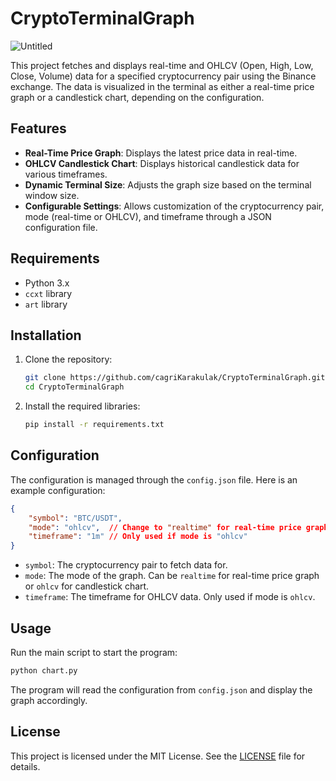 # CryptoTerminalGraph
![Untitled](https://github.com/user-attachments/assets/6a551850-351f-4b2b-b77f-dd1395379e66)

This project fetches and displays real-time and OHLCV (Open, High, Low, Close, Volume) data for a specified cryptocurrency pair using the Binance exchange. The data is visualized in the terminal as either a real-time price graph or a candlestick chart, depending on the configuration.

## Features

- **Real-Time Price Graph**: Displays the latest price data in real-time.
- **OHLCV Candlestick Chart**: Displays historical candlestick data for various timeframes.
- **Dynamic Terminal Size**: Adjusts the graph size based on the terminal window size.
- **Configurable Settings**: Allows customization of the cryptocurrency pair, mode (real-time or OHLCV), and timeframe through a JSON configuration file.

## Requirements

- Python 3.x
- `ccxt` library
- `art` library

## Installation

1. Clone the repository:
    ```sh
    git clone https://github.com/cagriKarakulak/CryptoTerminalGraph.git
    cd CryptoTerminalGraph
    ```

2. Install the required libraries:
    ```sh
    pip install -r requirements.txt
    ```

## Configuration

The configuration is managed through the `config.json` file. Here is an example configuration:

```json
{
    "symbol": "BTC/USDT",
    "mode": "ohlcv",  // Change to "realtime" for real-time price graph
    "timeframe": "1m" // Only used if mode is "ohlcv"
}
```

- `symbol`: The cryptocurrency pair to fetch data for.
- `mode`: The mode of the graph. Can be `realtime` for real-time price graph or `ohlcv` for candlestick chart.
- `timeframe`: The timeframe for OHLCV data. Only used if mode is `ohlcv`.

## Usage

Run the main script to start the program:

```sh
python chart.py
```

The program will read the configuration from `config.json` and display the graph accordingly.

## License

This project is licensed under the MIT License. See the [LICENSE](LICENSE) file for details.
